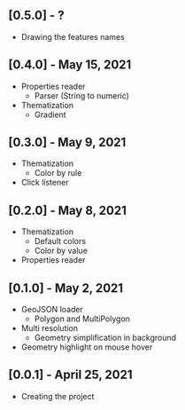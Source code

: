 ## [0.5.0] - ?

* Drawing the features names

## [0.4.0] - May 15, 2021

* Properties reader
  * Parser (String to numeric)
* Thematization
  * Gradient

## [0.3.0] - May 9, 2021

* Thematization
  * Color by rule
* Click listener

## [0.2.0] - May 8, 2021

* Thematization
  * Default colors
  * Color by value
* Properties reader

## [0.1.0] - May 2, 2021

* GeoJSON loader
  * Polygon and MultiPolygon
* Multi resolution
  * Geometry simplification in background
* Geometry highlight on mouse hover

## [0.0.1] - April 25, 2021

* Creating the project
